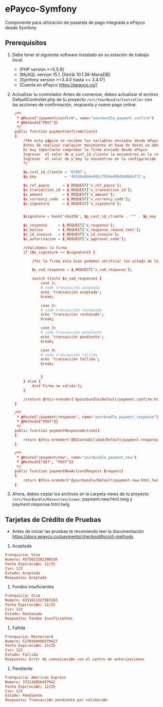 # ePayco-Symfony
Componente para utilización de pasarela de pago integrada a ePayco desde Symfony


## Prerequisitos

1. Debe tener el siguiente software instalado en su estación de trabajo local:
   -  [PHP version >=5.5.9]
   -  [MySQL version 15.1, Distrib 10.1.38-MariaDB]
   -  [Symfony version >=3.4.0 hasta <= 3.4.17]
   -  [Cuenta en ePayco https://epayco.co/]
   
1. Actualizar tu controlador
   Antes de comenzar, debes actualizar el archivo DefaultController.php de tu proyecto `/src/YourBundle/Controller` con las acciones de confirmación, respuesta y nuevo pago online:

   ```conf
    /**
     * @Route("/payment/confirm", name="yourbundle_payment_confirm")
     * @Method({"POST"})
     */
    public function paymentConfirmAction()
    {
        /*En esta página se reciben las variables enviadas desde ePayco hacia el servidor.
        Antes de realizar cualquier movimiento en base de datos se deben comprobar algunos valores
        Es muy importante comprobar la firma enviada desde ePayco
        Ingresar  el valor de p_cust_id_cliente lo encuentras en la configuración de tu cuenta ePayco
        Ingresar  el valor de p_key lo encuentras en la configuración de tu cuenta ePayco
        */

        $p_cust_id_cliente = '67807';
        $p_key             = '491d6a0b6e992cf924edd8d3d088aff1';

        $x_ref_payco      = $_REQUEST['x_ref_payco'];
        $x_transaction_id = $_REQUEST['x_transaction_id'];
        $x_amount         = $_REQUEST['x_amount'];
        $x_currency_code  = $_REQUEST['x_currency_code'];
        $x_signature      = $_REQUEST['x_signature'];


        $signature = hash('sha256', $p_cust_id_cliente . '^' . $p_key . '^' . $x_ref_payco . '^' . $x_transaction_id . '^' . $x_amount . '^' . $x_currency_code);

        $x_response     = $_REQUEST['x_response'];
        $x_motivo       = $_REQUEST['x_response_reason_text'];
        $x_id_invoice   = $_REQUEST['x_id_invoice'];
        $x_autorizacion = $_REQUEST['x_approval_code'];

        //Validamos la firma
        if ($x_signature == $signature) {

            /*Si la firma esta bien podemos verificar los estado de la transacción*/

            $x_cod_response = $_REQUEST['x_cod_response'];

            switch ((int) $x_cod_response) {
                case 1:
                # code transacción aceptada
                echo 'transacción aceptada';
                break;

                case 2:
                # code transacción rechazada
                echo 'transacción rechazada';
                break;

                case 3:
                # code transacción pendiente
                echo 'transacción pendiente';
                break;

                case 4:
                # code transacción fallida
                echo 'transacción fallida';
                break;


                }
        } else {
            die('Firma no valida');
        }

        //return $this->render('@yourbundle/Default/payment.confirm.html.twig');
    }

    /**
     * @Route("/payment/response", name="yourbundle_payment_response")
     * @Method({"POST"})
     */
    public function paymentResponseAction()
    {
        return $this->render('@EGContabilidad/Default/payment.response.html.twig');
    }

    /**
     * @Route("/payment/new", name="yourbundle_payment_new")
     * @Method({"GET", "POST"})
     */
    public function paymentNewAction(Request $request)
    {
        return $this->render('@yourbundle/Default/payment.new.html.twig');
    }
   ```

1. Ahora, debes copiar los archivos en la carpeta views de tu proyecto `/src/YourBundle/Resources/views`: payment.new.html.twig y payment.response.html.twig

## Tarjetas de Crédito de Pruebas
 - Antes de iniciar las pruebas te recomiendo leer la documentación https://docs.epayco.co/payments/checkout#scroll-methods 
 
1.	Aceptada
```conf
Franquicia: Visa
Numero: 4575623182290326
Fecha Expiración: 12/25
Cvv: 123
Estado: Aceptada
Respuesta: Aceptada
```

1.	Fondos insuficientes
```conf
Franquicia: Visa
Numero: 4151611527583283
Fecha Expiración: 12/25
Cvv: 123
Estado: Rechazada
Respuesta: Fondos Insuficientes
```

1.	Fallida
```conf
Franquicia: Mastercard
Numero: 5170394490379427
Fecha Expiración: 12/25
Cvv: 123
Estado: Fallida
Respuesta: Error de comunicación con el centro de autorizaciones
```

1.	Pendiente
```conf
Franquicia: American Express
Numero: 373118856457642
Fecha Expiración: 12/25
Cvv: 123
Estado: Pendiente
Respuesta: Transacción pendiente por validación
```

